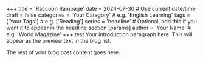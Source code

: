 +++
title = 'Raccoon Rampage'
date = 2024-07-30  # Use current date/time
draft = false
categories = 'Your Category'  # e.g. 'English Learning'
tags = ['Your Tags']  # e.g. ['Reading']
series = 'headline'  # Optional, add this if you want it to appear in the headline section
[params]
  author = 'Your Name'  # e.g. 'World Magazine'
+++
test
Your introduction paragraph here. This will appear as the preview text in the blog list.

<!--more-->

The rest of your blog post content goes here. 